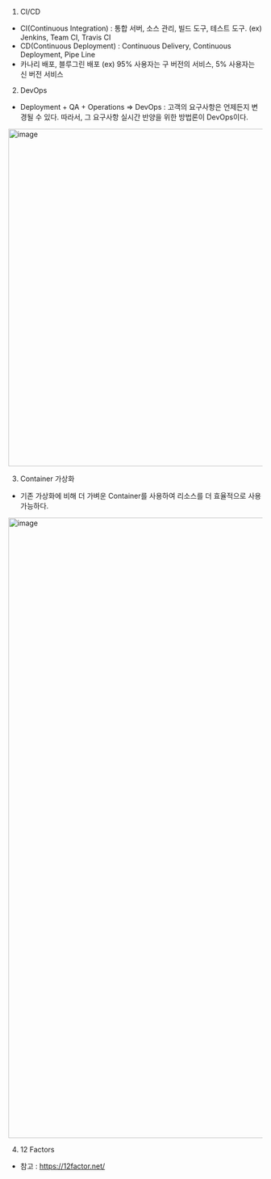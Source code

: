 1. CI/CD
- CI(Continuous Integration) : 통합 서버, 소스 관리, 빌드 도구, 테스트 도구. (ex) Jenkins, Team CI, Travis CI
- CD(Continuous Deployment) : Continuous Delivery, Continuous Deployment, Pipe Line
- 카나리 배포, 블루그린 배포 (ex) 95% 사용자는 구 버전의 서비스, 5% 사용자는 신 버전 서비스

2. DevOps
- Deployment + QA + Operations => DevOps : 고객의 요구사항은 언제든지 변경될 수 있다. 따라서, 그 요구사항 실시간 반양을 위한 방법론이 DevOps이다.
<img width="669" alt="image" src="https://github.com/sig2nya/JAVA/assets/70207093/8383ede7-0bfe-4137-9916-5dac6b4e4eda">

3. Container 가상화
- 기존 가상화에 비해 더 가벼운 Container를 사용하여 리소스를 더 효율적으로 사용 가능하다.
<img width="1230" alt="image" src="https://github.com/sig2nya/JAVA/assets/70207093/2b1a2a43-0b9a-47dd-9ee8-894812558849">

4. 12 Factors
 * 참고 : https://12factor.net/

